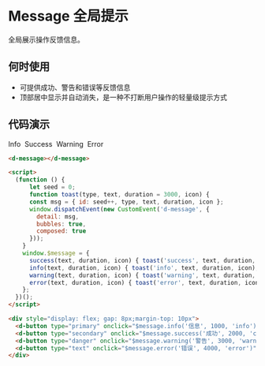 # Message 全局提示 <Badge type="warning" text="beta" />

全局展示操作反馈信息。

## 何时使用

- 可提供成功、警告和错误等反馈信息
- 顶部居中显示并自动消失，是一种不打断用户操作的轻量级提示方式

## 代码演示

<d-message></d-message>

<script>
  (function () {
      let seed = 0;
      function toast(type, text, duration = 3000, icon) {
      const msg = { id: seed++, type, text, duration, icon };
      window.dispatchEvent(new CustomEvent('d-message', {
        detail: msg,
        bubbles: true,
        composed: true
      }));
    }
    window.$message = {
      success(text, duration, icon) { toast('success', text, duration, icon); },
      info(text, duration, icon) { toast('info', text, duration, icon); },
      warning(text, duration, icon) { toast('warning', text, duration, icon); },
      error(text, duration, icon) { toast('error', text, duration, icon); },
    };
  })();
</script>

<div style="display: flex; gap: 8px;margin-top: 10px">
  <d-button type="primary" onclick="$message.info('信息', 1000, 'info')">Info</d-button>
  <d-button type="secondary" onclick="$message.success('成功', 2000, 'check')">Success</d-button>
  <d-button type="danger" onclick="$message.warning('警告', 3000, 'warning')">Warning</d-button>
  <d-button type="text" onclick="$message.error('错误', 4000, 'error')">Error</d-button>
</div>

```HTML
<d-message></d-message>

<script>
  (function () {
      let seed = 0;
      function toast(type, text, duration = 3000, icon) {
      const msg = { id: seed++, type, text, duration, icon };
      window.dispatchEvent(new CustomEvent('d-message', {
        detail: msg,
        bubbles: true,
        composed: true
      }));
    }
    window.$message = {
      success(text, duration, icon) { toast('success', text, duration, icon); },
      info(text, duration, icon) { toast('info', text, duration, icon); },
      warning(text, duration, icon) { toast('warning', text, duration, icon); },
      error(text, duration, icon) { toast('error', text, duration, icon); },
    };
  })();
</script>

<div style="display: flex; gap: 8px;margin-top: 10px">
  <d-button type="primary" onclick="$message.info('信息', 1000, 'info')">Info</d-button>
  <d-button type="secondary" onclick="$message.success('成功', 2000, 'check')">Success</d-button>
  <d-button type="danger" onclick="$message.warning('警告', 3000, 'warning')">Warning</d-button>
  <d-button type="text" onclick="$message.error('错误', 4000, 'error')">Error</d-button>
</div>
```
